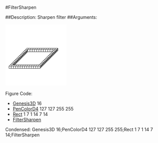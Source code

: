 #FilterSharpen

##Description: Sharpen filter
##Arguments: 

![](FilterSharpen.png)

Figure Code:
- [Genesis3D](Genesis3D.md) 16
- [PenColorD4](PenColorD4.md) 127 127 255 255
- [Rect](Rect.md) 1 7 1 14 7 14
- [FilterSharpen](FilterSharpen.md)

Condensed: Genesis3D 16;PenColorD4 127 127 255 255;Rect 1 7 1 14 7 14;FilterSharpen

